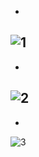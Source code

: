 -
![1](https://github.com/user-attachments/assets/89ed1b6b-666a-4b1a-a03f-295c175c5647)
-
-
![2](https://github.com/user-attachments/assets/7efeb7b2-90e0-4aec-9200-07e4a25e5d73)
-
-
![3](https://github.com/user-attachments/assets/9ec4ab62-664f-422a-ab95-286bc674d1e4)


